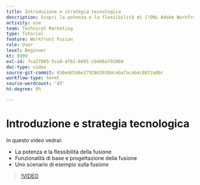 ```yaml
---
title: Introduzione e strategia tecnologica
description: Scopri la potenza e la flessibilità di [!DNL Adobe Workfront Fusion], le funzionalità di base e di progettazione di Fusion e uno scenario di esempio Fusion.
activity: use
team: Technical Marketing
type: Tutorial
feature: Workfront Fusion
role: User
level: Beginner
kt: 8999
exl-id: 7ca27805-5ca8-4f62-b691-cbdd6a791060
doc-type: video
source-git-commit: 650e4d346e1792863930dcebafacab4c88f2a8bc
workflow-type: tm+mt
source-wordcount: '47'
ht-degree: 0%

---
```


# Introduzione e strategia tecnologica

In questo video vedrai:

* La potenza e la flessibilità della fusione
* Funzionalità di base e progettazione della fusione
* Uno scenario di esempio sulla fusione

>[!VIDEO](https://video.tv.adobe.com/v/335259/?quality=12&learn=on)
